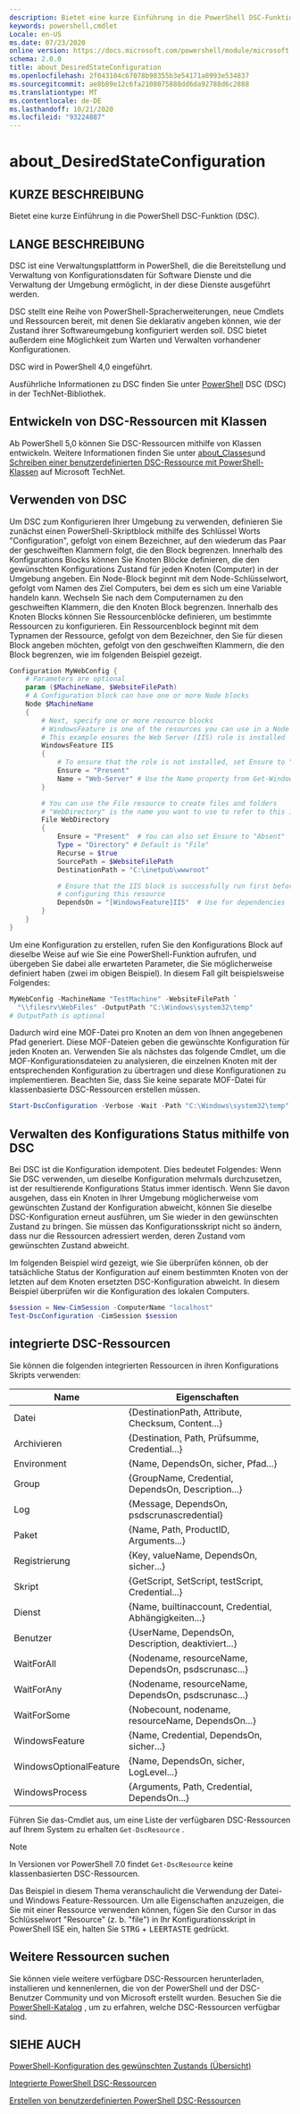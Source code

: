 ```yaml
---
description: Bietet eine kurze Einführung in die PowerShell DSC-Funktion (DSC).
keywords: powershell,cmdlet
Locale: en-US
ms.date: 07/23/2020
online version: https://docs.microsoft.com/powershell/module/microsoft.powershell.core/about/about_desiredstateconfiguration?view=powershell-5.1&WT.mc_id=ps-gethelp
schema: 2.0.0
title: about_DesiredStateConfiguration
ms.openlocfilehash: 2f043104c67078b98355b3e54171a8993e534837
ms.sourcegitcommit: ae8b89e12c6fa2108075888dd6da92788d6c2888
ms.translationtype: MT
ms.contentlocale: de-DE
ms.lasthandoff: 10/21/2020
ms.locfileid: "93224887"
---
```

# <a name="about_desiredstateconfiguration"></a>about_DesiredStateConfiguration

## <a name="short-description"></a>KURZE BESCHREIBUNG

Bietet eine kurze Einführung in die PowerShell DSC-Funktion (DSC).

## <a name="long-description"></a>LANGE BESCHREIBUNG

DSC ist eine Verwaltungsplattform in PowerShell, die die Bereitstellung und Verwaltung von Konfigurationsdaten für Software Dienste und die Verwaltung der Umgebung ermöglicht, in der diese Dienste ausgeführt werden.

DSC stellt eine Reihe von PowerShell-Spracherweiterungen, neue Cmdlets und Ressourcen bereit, mit denen Sie deklarativ angeben können, wie der Zustand ihrer Softwareumgebung konfiguriert werden soll. DSC bietet außerdem eine Möglichkeit zum Warten und Verwalten vorhandener Konfigurationen.

DSC wird in PowerShell 4,0 eingeführt.

Ausführliche Informationen zu DSC finden Sie unter [PowerShell](/powershell/scripting/dsc/overview/overview) DSC (DSC) in der TechNet-Bibliothek.

## <a name="developing-dsc-resources-with-classes"></a>Entwickeln von DSC-Ressourcen mit Klassen

Ab PowerShell 5,0 können Sie DSC-Ressourcen mithilfe von Klassen entwickeln.
Weitere Informationen finden Sie unter [about_Classes](about_Classes.md)und [Schreiben einer benutzerdefinierten DSC-Ressource mit PowerShell-Klassen](/previous-versions//dn948461(v=technet.10)) auf Microsoft TechNet.

## <a name="using-dsc"></a>Verwenden von DSC

Um DSC zum Konfigurieren Ihrer Umgebung zu verwenden, definieren Sie zunächst einen PowerShell-Skriptblock mithilfe des Schlüssel Worts "Configuration", gefolgt von einem Bezeichner, auf den wiederum das Paar der geschweiften Klammern folgt, die den Block begrenzen. Innerhalb des Konfigurations Blocks können Sie Knoten Blöcke definieren, die den gewünschten Konfigurations Zustand für jeden Knoten (Computer) in der Umgebung angeben. Ein Node-Block beginnt mit dem Node-Schlüsselwort, gefolgt vom Namen des Ziel Computers, bei dem es sich um eine Variable handeln kann. Wechseln Sie nach dem Computernamen zu den geschweiften Klammern, die den Knoten Block begrenzen. Innerhalb des Knoten Blocks können Sie Ressourcenblöcke definieren, um bestimmte Ressourcen zu konfigurieren. Ein Ressourcenblock beginnt mit dem Typnamen der Ressource, gefolgt von dem Bezeichner, den Sie für diesen Block angeben möchten, gefolgt von den geschweiften Klammern, die den Block begrenzen, wie im folgenden Beispiel gezeigt.

```powershell
Configuration MyWebConfig {
    # Parameters are optional
    param ($MachineName, $WebsiteFilePath)
    # A Configuration block can have one or more Node blocks
    Node $MachineName
    {
        # Next, specify one or more resource blocks
        # WindowsFeature is one of the resources you can use in a Node block
        # This example ensures the Web Server (IIS) role is installed
        WindowsFeature IIS
        {
            # To ensure that the role is not installed, set Ensure to "Absent"
            Ensure = "Present"
            Name = "Web-Server" # Use the Name property from Get-WindowsFeature
        }

        # You can use the File resource to create files and folders
        # "WebDirectory" is the name you want to use to refer to this instance
        File WebDirectory
        {
            Ensure = "Present"  # You can also set Ensure to "Absent"
            Type = "Directory" # Default is "File"
            Recurse = $true
            SourcePath = $WebsiteFilePath
            DestinationPath = "C:\inetpub\wwwroot"

            # Ensure that the IIS block is successfully run first before
            # configuring this resource
            DependsOn = "[WindowsFeature]IIS"  # Use for dependencies
        }
    }
}
```

Um eine Konfiguration zu erstellen, rufen Sie den Konfigurations Block auf dieselbe Weise auf wie Sie eine PowerShell-Funktion aufrufen, und übergeben Sie dabei alle erwarteten Parameter, die Sie möglicherweise definiert haben (zwei im obigen Beispiel). In diesem Fall gilt beispielsweise Folgendes:

```powershell
MyWebConfig -MachineName "TestMachine" -WebsiteFilePath `
  "\\filesrv\WebFiles" -OutputPath "C:\Windows\system32\temp"
# OutputPath is optional
```

Dadurch wird eine MOF-Datei pro Knoten an dem von Ihnen angegebenen Pfad generiert. Diese MOF-Dateien geben die gewünschte Konfiguration für jeden Knoten an. Verwenden Sie als nächstes das folgende Cmdlet, um die MOF-Konfigurationsdateien zu analysieren, die einzelnen Knoten mit der entsprechenden Konfiguration zu übertragen und diese Konfigurationen zu implementieren. Beachten Sie, dass Sie keine separate MOF-Datei für klassenbasierte DSC-Ressourcen erstellen müssen.

```powershell
Start-DscConfiguration -Verbose -Wait -Path "C:\Windows\system32\temp"
```

## <a name="using-dsc-to-maintain-configuration-state"></a>Verwalten des Konfigurations Status mithilfe von DSC

Bei DSC ist die Konfiguration idempotent. Dies bedeutet Folgendes: Wenn Sie DSC verwenden, um dieselbe Konfiguration mehrmals durchzusetzen, ist der resultierende Konfigurations Status immer identisch. Wenn Sie davon ausgehen, dass ein Knoten in Ihrer Umgebung möglicherweise vom gewünschten Zustand der Konfiguration abweicht, können Sie dieselbe DSC-Konfiguration erneut ausführen, um Sie wieder in den gewünschten Zustand zu bringen. Sie müssen das Konfigurationsskript nicht so ändern, dass nur die Ressourcen adressiert werden, deren Zustand vom gewünschten Zustand abweicht.

Im folgenden Beispiel wird gezeigt, wie Sie überprüfen können, ob der tatsächliche Status der Konfiguration auf einem bestimmten Knoten von der letzten auf dem Knoten ersetzten DSC-Konfiguration abweicht. In diesem Beispiel überprüfen wir die Konfiguration des lokalen Computers.

```powershell
$session = New-CimSession -ComputerName "localhost"
Test-DscConfiguration -CimSession $session
```

## <a name="built-in-dsc-resources"></a>integrierte DSC-Ressourcen

Sie können die folgenden integrierten Ressourcen in ihren Konfigurations Skripts verwenden:

|Name                  |Eigenschaften                                         |
|----------------------|---------------------------------------------------|
|Datei                  |{DestinationPath, Attribute, Checksum, Content...}|
|Archivieren               |{Destination, Path, Prüfsumme, Credential...}       |
|Environment           |{Name, DependsOn, sicher, Pfad...}                 |
|Group                 |{GroupName, Credential, DependsOn, Description...} |
|Log                   |{Message, DependsOn, psdscrunascredential}         |
|Paket               |{Name, Path, ProductID, Arguments...}              |
|Registrierung              |{Key, valueName, DependsOn, sicher...}             |
|Skript                |{GetScript, SetScript, testScript, Credential...}  |
|Dienst               |{Name, builtinaccount, Credential, Abhängigkeiten...}|
|Benutzer                  |{UserName, DependsOn, Description, deaktiviert...}    |
|WaitForAll            |{Nodename, resourceName, DependsOn, psdscrunasc...}|
|WaitForAny            |{Nodename, resourceName, DependsOn, psdscrunasc...}|
|WaitForSome           |{Nobecount, nodename, resourceName, DependsOn...}  |
|WindowsFeature        |{Name, Credential, DependsOn, sicher...}           |
|WindowsOptionalFeature|{Name, DependsOn, sicher, LogLevel...}             |
|WindowsProcess        |{Arguments, Path, Credential, DependsOn...}        |

Führen Sie das-Cmdlet aus, um eine Liste der verfügbaren DSC-Ressourcen auf Ihrem System zu erhalten `Get-DscResource` .

> [!NOTE]
> In Versionen vor PowerShell 7.0 findet `Get-DscResource` keine klassenbasierten DSC-Ressourcen.

Das Beispiel in diesem Thema veranschaulicht die Verwendung der Datei-und Windows Feature-Ressourcen. Um alle Eigenschaften anzuzeigen, die Sie mit einer Ressource verwenden können, fügen Sie den Cursor in das Schlüsselwort "Resource" (z. b. "file") in Ihr Konfigurationsskript in PowerShell ISE ein, halten Sie <kbd>STRG</kbd> + <kbd>LEERTASTE</kbd> gedrückt.

## <a name="find-more-resources"></a>Weitere Ressourcen suchen

Sie können viele weitere verfügbare DSC-Ressourcen herunterladen, installieren und kennenlernen, die von der PowerShell und der DSC-Benutzer Community und von Microsoft erstellt wurden. Besuchen Sie die [PowerShell-Katalog](https://www.powershellgallery.com/) , um zu erfahren, welche DSC-Ressourcen verfügbar sind.

## <a name="see-also"></a>SIEHE AUCH

[PowerShell-Konfiguration des gewünschten Zustands (Übersicht)](/powershell/scripting/dsc/overview/overview)

[Integrierte PowerShell DSC-Ressourcen](/powershell/scripting/dsc/resources/resources)

[Erstellen von benutzerdefinierten PowerShell DSC-Ressourcen](/powershell/scripting/dsc/resources/authoringResource)
